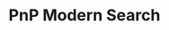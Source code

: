 ---
title: "PnP Modern Search"
description: "Create highly flexible and personalized search experience in minutes."
image: "images/samples-background-modern-search.webp"
externalLink: "https://microsoft-search.github.io/pnp-modern-search/"
---